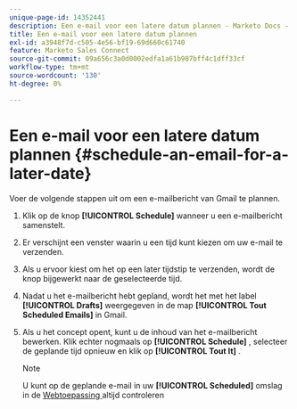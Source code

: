 ```yaml
---
unique-page-id: 14352441
description: Een e-mail voor een latere datum plannen - Marketo Docs - Productdocumentatie
title: Een e-mail voor een latere datum plannen
exl-id: a3948f7d-c505-4e56-bf19-69d660c61740
feature: Marketo Sales Connect
source-git-commit: 09a656c3a0d0002edfa1a61b987bff4c1dff33cf
workflow-type: tm+mt
source-wordcount: '130'
ht-degree: 0%

---
```


# Een e-mail voor een latere datum plannen {#schedule-an-email-for-a-later-date}

Voer de volgende stappen uit om een e-mailbericht van Gmail te plannen.

1. Klik op de knop **[!UICONTROL Schedule]** wanneer u een e-mailbericht samenstelt.

1. Er verschijnt een venster waarin u een tijd kunt kiezen om uw e-mail te verzenden.

1. Als u ervoor kiest om het op een later tijdstip te verzenden, wordt de knop bijgewerkt naar de geselecteerde tijd.

1. Nadat u het e-mailbericht hebt gepland, wordt het met het label **[!UICONTROL Drafts]** weergegeven in de map **[!UICONTROL Tout Scheduled Emails]** in Gmail.

1. Als u het concept opent, kunt u de inhoud van het e-mailbericht bewerken. Klik echter nogmaals op **[!UICONTROL Schedule]** , selecteer de geplande tijd opnieuw en klik op **[!UICONTROL Tout It]** .

   >[!NOTE]
   >
   >U kunt op de geplande e-mail in uw **[!UICONTROL Scheduled]** omslag in de [ Webtoepassing ](https://toutapp.com/login) altijd controleren
